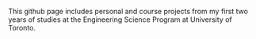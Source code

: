 This github page includes personal and course projects from my first two years of studies at the Engineering Science Program at University of Toronto. 
